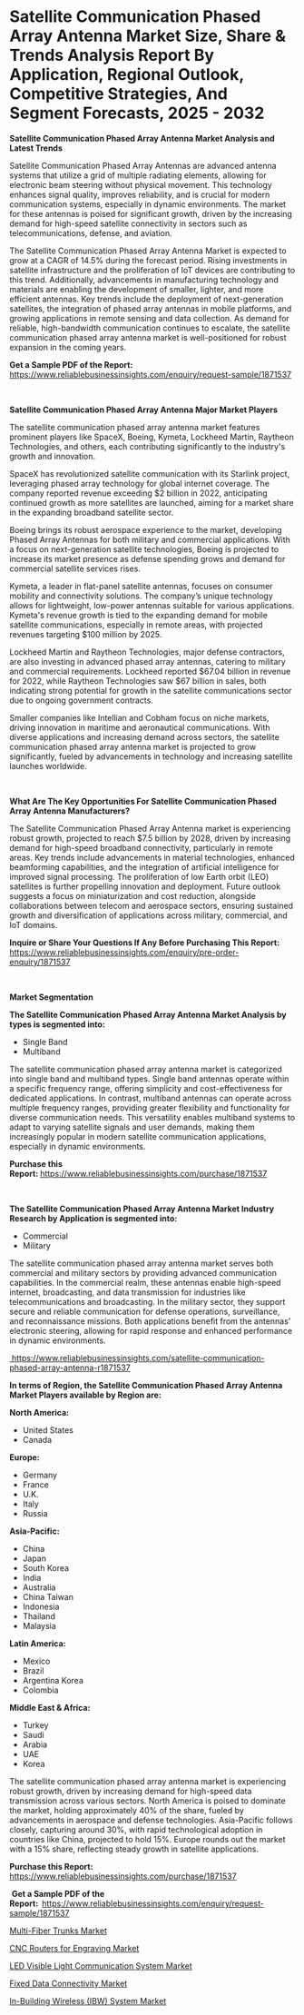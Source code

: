<p><h1>Satellite Communication Phased Array Antenna Market Size, Share & Trends Analysis Report By Application, Regional Outlook, Competitive Strategies, And Segment Forecasts, 2025 - 2032</h1></p><p><strong>Satellite Communication Phased Array Antenna Market Analysis and Latest Trends</strong></p>
<p><p>Satellite Communication Phased Array Antennas are advanced antenna systems that utilize a grid of multiple radiating elements, allowing for electronic beam steering without physical movement. This technology enhances signal quality, improves reliability, and is crucial for modern communication systems, especially in dynamic environments. The market for these antennas is poised for significant growth, driven by the increasing demand for high-speed satellite connectivity in sectors such as telecommunications, defense, and aviation.</p><p>The Satellite Communication Phased Array Antenna Market is expected to grow at a CAGR of 14.5% during the forecast period. Rising investments in satellite infrastructure and the proliferation of IoT devices are contributing to this trend. Additionally, advancements in manufacturing technology and materials are enabling the development of smaller, lighter, and more efficient antennas. Key trends include the deployment of next-generation satellites, the integration of phased array antennas in mobile platforms, and growing applications in remote sensing and data collection. As demand for reliable, high-bandwidth communication continues to escalate, the satellite communication phased array antenna market is well-positioned for robust expansion in the coming years.</p></p>
<p><strong>Get a Sample PDF of the Report:&nbsp;</strong> <a href="https://www.reliablebusinessinsights.com/enquiry/request-sample/1871537?utm_campaign=84&utm_medium=2&utm_source=Github&utm_content=ia&utm_term=15022025&utm_id=satellite-communication-phased-array-antenna">https://www.reliablebusinessinsights.com/enquiry/request-sample/1871537</a></p>
<p>&nbsp;</p>
<p><strong>Satellite Communication Phased Array Antenna Major Market Players</strong></p>
<p><p>The satellite communication phased array antenna market features prominent players like SpaceX, Boeing, Kymeta, Lockheed Martin, Raytheon Technologies, and others, each contributing significantly to the industry's growth and innovation.</p><p>SpaceX has revolutionized satellite communication with its Starlink project, leveraging phased array technology for global internet coverage. The company reported revenue exceeding $2 billion in 2022, anticipating continued growth as more satellites are launched, aiming for a market share in the expanding broadband satellite sector.</p><p>Boeing brings its robust aerospace experience to the market, developing Phased Array Antennas for both military and commercial applications. With a focus on next-generation satellite technologies, Boeing is projected to increase its market presence as defense spending grows and demand for commercial satellite services rises.</p><p>Kymeta, a leader in flat-panel satellite antennas, focuses on consumer mobility and connectivity solutions. The company’s unique technology allows for lightweight, low-power antennas suitable for various applications. Kymeta's revenue growth is tied to the expanding demand for mobile satellite communications, especially in remote areas, with projected revenues targeting $100 million by 2025.</p><p>Lockheed Martin and Raytheon Technologies, major defense contractors, are also investing in advanced phased array antennas, catering to military and commercial requirements. Lockheed reported $67.04 billion in revenue for 2022, while Raytheon Technologies saw $67 billion in sales, both indicating strong potential for growth in the satellite communications sector due to ongoing government contracts.</p><p>Smaller companies like Intellian and Cobham focus on niche markets, driving innovation in maritime and aeronautical communications. With diverse applications and increasing demand across sectors, the satellite communication phased array antenna market is projected to grow significantly, fueled by advancements in technology and increasing satellite launches worldwide.</p></p>
<p>&nbsp;</p>
<p><strong>What Are The Key Opportunities For Satellite Communication Phased Array Antenna Manufacturers?</strong></p>
<p><p>The Satellite Communication Phased Array Antenna market is experiencing robust growth, projected to reach $7.5 billion by 2028, driven by increasing demand for high-speed broadband connectivity, particularly in remote areas. Key trends include advancements in material technologies, enhanced beamforming capabilities, and the integration of artificial intelligence for improved signal processing. The proliferation of low Earth orbit (LEO) satellites is further propelling innovation and deployment. Future outlook suggests a focus on miniaturization and cost reduction, alongside collaborations between telecom and aerospace sectors, ensuring sustained growth and diversification of applications across military, commercial, and IoT domains.</p></p>
<p><strong>Inquire or Share Your Questions If Any Before Purchasing This Report:</strong> <a href="https://www.reliablebusinessinsights.com/enquiry/pre-order-enquiry/1871537?utm_campaign=84&utm_medium=2&utm_source=Github&utm_content=ia&utm_term=15022025&utm_id=satellite-communication-phased-array-antenna">https://www.reliablebusinessinsights.com/enquiry/pre-order-enquiry/1871537</a></p>
<p>&nbsp;</p>
<p><strong>Market Segmentation</strong></p>
<p><strong>The Satellite Communication Phased Array Antenna Market Analysis by types is segmented into:</strong></p>
<p><ul><li>Single Band</li><li>Multiband</li></ul></p>
<p><p>The satellite communication phased array antenna market is categorized into single band and multiband types. Single band antennas operate within a specific frequency range, offering simplicity and cost-effectiveness for dedicated applications. In contrast, multiband antennas can operate across multiple frequency ranges, providing greater flexibility and functionality for diverse communication needs. This versatility enables multiband systems to adapt to varying satellite signals and user demands, making them increasingly popular in modern satellite communication applications, especially in dynamic environments.</p></p>
<p><strong>Purchase this Report:&nbsp;</strong><a href="https://www.reliablebusinessinsights.com/purchase/1871537?utm_campaign=84&utm_medium=2&utm_source=Github&utm_content=ia&utm_term=15022025&utm_id=satellite-communication-phased-array-antenna">https://www.reliablebusinessinsights.com/purchase/1871537</a></p>
<p>&nbsp;</p>
<p><strong>The Satellite Communication Phased Array Antenna Market Industry Research by Application is segmented into:</strong></p>
<p><ul><li>Commercial</li><li>Military</li></ul></p>
<p><p>The satellite communication phased array antenna market serves both commercial and military sectors by providing advanced communication capabilities. In the commercial realm, these antennas enable high-speed internet, broadcasting, and data transmission for industries like telecommunications and broadcasting. In the military sector, they support secure and reliable communication for defense operations, surveillance, and reconnaissance missions. Both applications benefit from the antennas' electronic steering, allowing for rapid response and enhanced performance in dynamic environments.</p></p>
<p><a href="https://www.reliablebusinessinsights.com/satellite-communication-phased-array-antenna-r1871537?utm_campaign=84&utm_medium=2&utm_source=Github&utm_content=ia&utm_term=15022025&utm_id=satellite-communication-phased-array-antenna">&nbsp;https://www.reliablebusinessinsights.com/satellite-communication-phased-array-antenna-r1871537</a></p>
<p><strong>In terms of Region, the Satellite Communication Phased Array Antenna Market Players available by Region are:</strong></p>
<p>
    <p> <strong> North America: </strong>
        <ul>
            <li>United States</li>
            <li>Canada</li>
        </ul>
        </p> 
    <p> <strong> Europe: </strong>
        <ul>
            <li>Germany</li>
            <li>France</li>
            <li>U.K.</li>
            <li>Italy</li>
            <li>Russia</li>
        </ul>
        </p> 
    <p> <strong> Asia-Pacific: </strong>
        <ul>
            <li>China</li>
            <li>Japan</li>
            <li>South Korea</li>
            <li>India</li>
            <li>Australia</li>
            <li>China Taiwan</li>
            <li>Indonesia</li>
            <li>Thailand</li>
            <li>Malaysia</li>
        </ul>
        </p> 
    <p> <strong> Latin America: </strong>
        <ul>
            <li>Mexico</li>
            <li>Brazil</li>
            <li>Argentina Korea</li>
            <li>Colombia</li>
        </ul>
        </p> 
    <p> <strong> Middle East & Africa: </strong>
        <ul>
            <li>Turkey</li>
            <li>Saudi</li>
            <li>Arabia</li>
            <li>UAE</li>
            <li>Korea</li>
        </ul>
    </p>
    </p>
<p><p>The satellite communication phased array antenna market is experiencing robust growth, driven by increasing demand for high-speed data transmission across various sectors. North America is poised to dominate the market, holding approximately 40% of the share, fueled by advancements in aerospace and defense technologies. Asia-Pacific follows closely, capturing around 30%, with rapid technological adoption in countries like China, projected to hold 15%. Europe rounds out the market with a 15% share, reflecting steady growth in satellite applications.</p></p>
<p><strong>Purchase this Report: </strong><a href="https://www.reliablebusinessinsights.com/purchase/1871537?utm_campaign=84&utm_medium=2&utm_source=Github&utm_content=ia&utm_term=15022025&utm_id=satellite-communication-phased-array-antenna">https://www.reliablebusinessinsights.com/purchase/1871537</a></p>
<p>&nbsp;<strong>Get a Sample PDF of the Report:&nbsp;&nbsp;</strong><a href="https://www.reliablebusinessinsights.com/enquiry/request-sample/1871537?utm_campaign=84&utm_medium=2&utm_source=Github&utm_content=ia&utm_term=15022025&utm_id=satellite-communication-phased-array-antenna">https://www.reliablebusinessinsights.com/enquiry/request-sample/1871537</a></p>
<p><strong></strong></p>
<p><p><a href="https://github.com/milolohusami/Market-Research-Report-List-1/blob/main/multi-fiber-trunks-market.md?utm_campaign=84&utm_medium=2&utm_source=Github&utm_content=ia&utm_term=15022025&utm_id=satellite-communication-phased-array-antenna">Multi-Fiber Trunks Market</a></p><p><a href="https://github.com/beroxiluwaya/Market-Research-Report-List-1/blob/main/cnc-routers-for-engraving-market.md?utm_campaign=84&utm_medium=2&utm_source=Github&utm_content=ia&utm_term=15022025&utm_id=satellite-communication-phased-array-antenna">CNC Routers for Engraving Market</a></p><p><a href="https://github.com/geyangvayora/Market-Research-Report-List-1/blob/main/led-visible-light-communication-system-market.md?utm_campaign=84&utm_medium=2&utm_source=Github&utm_content=ia&utm_term=15022025&utm_id=satellite-communication-phased-array-antenna">LED Visible Light Communication System Market</a></p><p><a href="https://github.com/zeigounjoom/Market-Research-Report-List-1/blob/main/fixed-data-connectivity-market.md?utm_campaign=84&utm_medium=2&utm_source=Github&utm_content=ia&utm_term=15022025&utm_id=satellite-communication-phased-array-antenna">Fixed Data Connectivity Market</a></p><p><a href="https://github.com/saklpelzami95/Market-Research-Report-List-1/blob/main/in-building-wireless-ibw-system-market.md?utm_campaign=84&utm_medium=2&utm_source=Github&utm_content=ia&utm_term=15022025&utm_id=satellite-communication-phased-array-antenna">In-Building Wireless (IBW) System Market</a></p></p>
